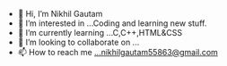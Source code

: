 - 👋 Hi, I’m Nikhil Gautam
- 👀 I’m interested in ...Coding and learning new stuff.
- 🌱 I’m currently learning ...C,C++,HTML&CSS
- 💞️ I’m looking to collaborate on ...
- 📫 How to reach me ...nikhilgautam55863@gmail.com

<!---
NikhilGautam1234/NikhilGautam1234 is a ✨ special ✨ repository because its `README.md` (this file) appears on your GitHub profile.
You can click the Preview link to take a look at your changes.
--->
